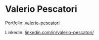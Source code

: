 # Valerio Pescatori 

Portfolio: [valerio-pescatori](https://valerio-pescatori.vercel.app/)

Linkedin: [linkedin.com/in/valerio-pescatori/](https://www.linkedin.com/in/valerio-pescatori/)


